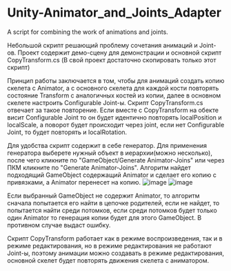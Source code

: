 # Unity-Animator_and_Joints_Adapter
A script for combining the work of animations and joints.

Небольшой скрипт решающий проблему сочетания анимаций и Joint-ов. Проект содержит демо-сцену для демонстрации и основной скрипт CopyTransform.cs (В свой проект достаточно скопировать только этот скрипт)

Принцип работы заключается в том, чтобы для анимаций создать копию скелета с Animator, а с основного скелета для каждой кости повторять состояние Transform с аналогичных костей из копии, далее в основном скелете настроить Configurable Joint-ы. Скрипт CopyTransform.cs отвечает за такое повторение. Если вместе с CopyTransform на обекте висит Configurable Joint то он будет идентично повторять localPosition и localScale, а поворот будет происходит через joint, если нет Configurable Joint, то будет повторять и localRotation.

Для удобства скрипт содержит в себе генератор. Для применения генератора выберете нужный объект в иерархии(можно несколько), после чего кликните по "GameObject/Generate Animator-Joins" или через ПКМ кликните по "Generate Animator-Joins". Алгоритм найдет подходящий GameObject содержащий Animator и сделает его копию с привязками, а Animator перенесет на копию. 
![image](https://user-images.githubusercontent.com/99481254/183141213-cfe5f285-d1af-4455-9d16-21e0bbe79d27.png)
![image](https://user-images.githubusercontent.com/99481254/183141297-c7a03d7a-6ab7-4770-b0ce-5918622cf2f7.png)

Если выбранный GameObject не содержит Animator, то алгоритм сначала попытается его найти в цепочке родителей, если не найдет, то попытается найти среди потомков, если среди потомков будет только один Animator то генерация копии будет для этого GameObject. В противном случае выдаст ошибку.

Скрипт CopyTransform работает как в режиме воспроизведения, так и в режиме редактирования, но в режиме редактирования не работают Joint-ы, поэтому анимации можно создавать в режиме редактирования, основной скелет будет повторять движения скелета с аниматором.
